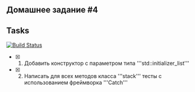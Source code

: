 ## Домашнее задание #4

## Tasks

[![Build Status](https://travis-ci.org/poljkee2010/stack4.svg?branch=master)](https://travis-ci.org/poljkee2010/stack4)
- [x] 1. Добавить конструктор с параметром типа '''std::initializer_list<T>'''
- [x] 2. Написать для всех методов класса '''stack''' тесты с использованием фреймворка '''Catch'''
